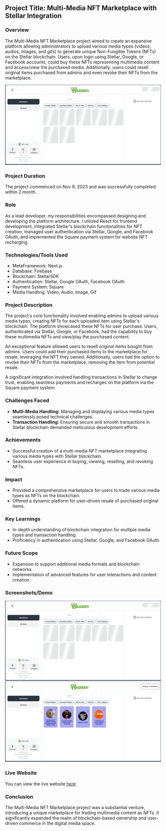 ## Project Title: Multi-Media NFT Marketplace with Stellar Integration

### Overview

The Multi-Media NFT Marketplace project aimed to create an expansive platform allowing administrators to upload various media types (videos, audios, images, and gifs) to generate unique Non-Fungible Tokens (NFTs) on the Stellar blockchain. Users, upon login using Stellar, Google, or Facebook accounts, could buy these NFTs representing multimedia content and access/view the purchased media. Additionally, users could resell original items purchased from admins and even revoke their NFTs from the marketplace.

![thumbnail](https://raw.githubusercontent.com/xementor/xementor.github.io/main/db/projects/nft_marketplace/1.png)

### Project Duration

The project commenced on Nov 9, 2023 and was successfully completed within 2 month.

### Role

As a lead developer, my responsibilities encompassed designing and developing the platform architecture. I utilized React for frontend development, integrated Stellar's blockchain functionalities for NFT creation, managed user authentication via Stellar, Google, and Facebook OAuth, and implemented the Square payment system for website NFT recharging.

### Technologies/Tools Used

- MetaFramework: Next.js
- Database: Firebase
- Blockchain: StellarSDK
- Authentication: Stellar, Google OAuth, Facebook OAuth
- Payment System: Square
- Media Handling: Video, Audio, Image, Gif

### Project Description

The project's core functionality involved enabling admins to upload various media types, creating NFTs for each uploaded item using Stellar's blockchain. The platform showcased these NFTs for user purchase. Users, authenticated via Stellar, Google, or Facebook, had the capability to buy these multimedia NFTs and view/play the purchased content.

An exceptional feature allowed users to resell original items bought from admins. Users could add their purchased items to the marketplace for resale, leveraging the NFT they owned. Additionally, users had the option to revoke their NFTs from the marketplace, removing the item from potential resale.

A significant integration involved handling transactions in Stellar to change trust, enabling seamless payments and recharges on the platform via the Square payment system.

### Challenges Faced

- **Multi-Media Handling:** Managing and displaying various media types seamlessly posed technical challenges.
- **Transaction Handling:** Ensuring secure and smooth transactions in Stellar blockchain demanded meticulous development efforts.

### Achievements

- Successful creation of a multi-media NFT marketplace integrating various media types with Stellar blockchain.
- Seamless user experience in buying, viewing, reselling, and revoking NFTs.

### Impact

- Provided a comprehensive marketplace for users to trade various media types as NFTs on the blockchain.
- Offered a dynamic platform for user-driven resale of purchased original items.

### Key Learnings

- In-depth understanding of blockchain integration for multiple media types and transaction handling.
- Proficiency in authentication using Stellar, Google, and Facebook OAuth.

### Future Scope

- Expansion to support additional media formats and blockchain networks.
- Implementation of advanced features for user interactions and content creation.

### Screenshots/Demo

![home page](https://raw.githubusercontent.com/xementor/xementor.github.io/main/db/projects/nft_marketplace/1.png)
![home page](https://raw.githubusercontent.com/xementor/xementor.github.io/main/db/projects/nft_marketplace/2.png)

### Live Website

You can view the live website [here](https://marketplace.wadzzo.com/).

### Conclusion

The Multi-Media NFT Marketplace project was a substantial venture, introducing a unique marketplace for trading multimedia content as NFTs. It significantly expanded the realm of blockchain-based ownership and user-driven commerce in the digital media space.
